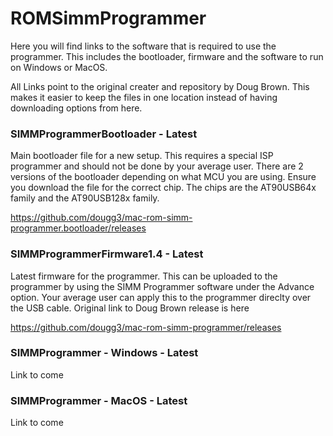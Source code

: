 # ROMSimmProgrammer

Here you will find links to the software that is required to use the programmer. This includes the bootloader, firmware and the software to run on Windows or MacOS.

All Links point to the original creater and repository by Doug Brown. This makes it easier to keep the files in one location instead of having downloading options from here.

### SIMMProgrammerBootloader - Latest
Main bootloader file for a new setup. This requires a special ISP programmer and should not be done by your average user. There are 2 versions of the bootloader depending on what MCU you are using. Ensure you download the file for the correct chip. The chips are the AT90USB64x family and the AT90USB128x family. 

https://github.com/dougg3/mac-rom-simm-programmer.bootloader/releases

### SIMMProgrammerFirmware1.4 - Latest
Latest firmware for the programmer. This can be uploaded to the programmer by using the SIMM Programmer software under the Advance option. Your average user can apply this to the programmer direclty over the USB cable. Original link to Doug Brown release is here 

https://github.com/dougg3/mac-rom-simm-programmer/releases

### SIMMProgrammer - Windows - Latest
Link to come

### SIMMProgrammer - MacOS - Latest
Link to come
